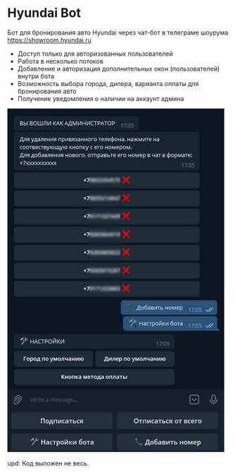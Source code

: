 # Hyundai Bot
Бот для бронирования авто Hyundai через чат-бот в телеграме шоурума https://showroom.hyundai.ru
- Доступ только для авторизованных пользователей
- Работа в несколько потоков
- Добавление и авторизация дополнительных окон (пользователей) внутри бота
- Возможность выбора города, дилера, варианта оплаты для бронирования авто
- Получение уведомления о наличии на аккаунт админа

 ![Telegram](https://github.com/yozuul/hyundai-bot/blob/main/bot.jpg)
 
 upd: Код выложен не весь.
